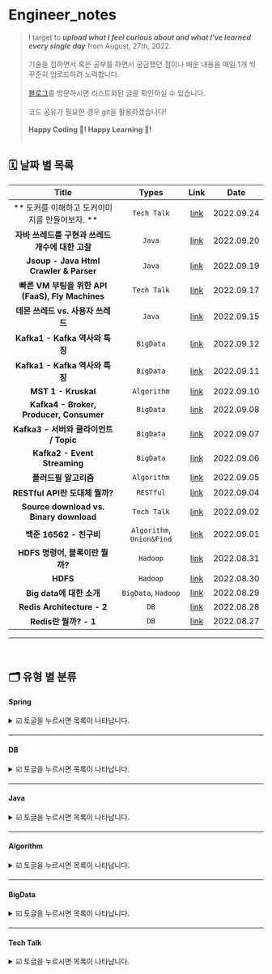 # Engineer_notes

> I target to _**upload what I feel curious about and what I've learned every single day**_ from August, 27th, 2022. <br/><br/>
> 기술을 접하면서 혹은 공부를 하면서 궁금했던 점이나 배운 내용을 매일 1개 씩 꾸준히 업로드하려 노력합니다. <br/><br/>
> [블로그](https://velog.io/@jungedlin)를 방문하시면 리스트화된 글을 확인하실 수 있습니다. <br/><br/> 
> 코드 공유가 필요한 경우 git을 활용하겠습니다! <br/><br/>
> **Happy Coding 💙! Happy Learning 🎈!**<br/><br/>

## 🗓 날짜 별 목록

| Title | Types | Link | Date | 
| :-----------: | :------------: | :------------: | :------------: |
| ** 도커를 이해하고 도커이미지를 만들어보자. ** | ```Tech Talk```| [link](https://velog.io/@jungedlin/Docker)| 2022.09.24|
| **자바 쓰레드를 구현과 쓰레드 개수에 대한 고찰** | ```Java``` | [link](https://velog.io/@jungedlin/Java-Thread)|2022.09.20|
| **Jsoup - Java Html Crawler & Parser** | ```Java``` | [link](https://velog.io/@jungedlin/Jsoup)|2022.09.19|
| **빠른 VM 부팅을 위한 API (FaaS), Fly Machines** | ```Tech Talk``` | [link](https://velog.io/@jungedlin/2-Fly-Machines)|2022.09.17|
| **데몬 쓰레드 vs. 사용자 쓰레드** |  ```Java```   |  [link](https://velog.io/@jungedlin/) | 2022.09.15 |
| **Kafka1 - Kafka 역사와 특징** |  ```BigData```   |  [link](https://velog.io/@jungedlin/Kafka1) | 2022.09.12 |
| **Kafka1 - Kafka 역사와 특징** |  ```BigData```   |  [link](https://velog.io/@jungedlin/Kafka1) | 2022.09.11 |
| **MST 1 - Kruskal** |  ```Algorithm```   |  [link](https://velog.io/@jungedlin/Kruskal) | 2022.09.10 |
| **Kafka4 - Broker, Producer, Consumer** |  ```BigData```   |  [link](https://velog.io/@jungedlin/Kafka4) | 2022.09.08 |
| **Kafka3 - 서버와 클라이언트 / Topic** |  ```BigData```   |  [link](https://velog.io/@jungedlin/Kafka3) | 2022.09.07 |
| **Kafka2 - Event Streaming** |  ```BigData```   |  [link](https://velog.io/@jungedlin/Kafka2) | 2022.09.06 |
| **플러드필 알고리즘** |  ```Algorithm```   |  [link](https://velog.io/@jungedlin/FloodFill) | 2022.09.05 |
| **RESTful API란 도대체 뭘까?** |  ```RESTful```   |  [link](https://velog.io/@jungedlin/REST-API) | 2022.09.04 |
| **Source download vs. Binary download** |  ```Tech Talk```  |  [link](https://velog.io/@jungedlin/Source-vs-Binary) | 2022.09.02 |
| **백준 16562 - 친구비** |  ```Algorithm```, ```Union&Find```   |  [link](https://velog.io/@jungedlin/백준-16562-친구비) | 2022.09.01 |
| **HDFS 명령어, 블록이란 뭘까?** |  ```Hadoop```   |  [link](https://velog.io/@jungedlin/Hadoop3) | 2022.08.31 |
| **HDFS** |   ```Hadoop```   |  [link](https://velog.io/@jungedlin/Hadoop2) | 2022.08.30 |
| **Big data에 대한 소개**  |    ```BigData```, ```Hadoop```   |  [link](https://velog.io/@jungedlin/Hadoop1) | 2022.08.29 |
| **Redis Architecture - 2**  |    ```DB```    |  [link](https://velog.io/@jungedlin/Redis란-뭘까-2) | 2022.08.28 |
| **Redis란 뭘까? - 1**  |   ```DB```   | [link](https://velog.io/@jungedlin/Redis란-뭘까-1) | 2022.08.27 | 


---
<br/>

## 🗂 유형 별 분류

#### Spring
<details markdown="1"> 
<summary> ☑️ 토글을 누르시면 목록이 나타납니다. </summary>

| No. |Title | Link |
|:-----------: | :------------: | :------------: |
|1.| **would be updated soon** | [link]() |

</details>

---

#### DB
<details markdown="1"> 
<summary> ☑️ 토글을 누르시면 목록이 나타납니다. </summary>

| No. |Title | Link |
|:-----------: |:-----------: | :------------: |
|1. |**Redis란 뭘까? - 1**  |[link](https://velog.io/@jungedlin/Redis란-뭘까-1) |
|2. |**Redis Architecture - 2**  |[link](https://velog.io/@jungedlin/Redis란-뭘까-2) |
</details>

---

#### Java
<details markdown="1"> 
<summary> ☑️ 토글을 누르시면 목록이 나타납니다. </summary>

| No. |Title | Link |
|:-----------: | :------------: | :------------: |

|1. | **Jsoup - Java Html Crawler & Parser** | [link](https://velog.io/@jungedlin/Jsoup)|
|2. | **자바 쓰레드를 구현과 쓰레드 개수에 대한 고찰** |[link](https://velog.io/@jungedlin/Java-Thread)|
</details>

---

#### Algorithm
<details markdown="1"> 
<summary> ☑️ 토글을 누르시면 목록이 나타납니다. </summary>

| No. |Title | Types | Link |
|:-----------: |:-----------: | :------------: | :------------: |
|1.| **백준 16562 - 친구비** |  ```Union&Find```   |  [link](https://velog.io/@jungedlin/백준-16562-친구비) | 
|2.| **플러드필 알고리즘** |```BFS```|[link](https://velog.io/@jungedlin/FloodFill) |
|3.| **MST 1 - Kruskal** |  ```MST```   |  [link](https://velog.io/@jungedlin/Kruskal) |
</details>

---

#### BigData
<details markdown="1"> 
<summary> ☑️ 토글을 누르시면 목록이 나타납니다. </summary>

| No. |Title | Link |
|:-----------: | :------------: | :------------: |
|1. |**HDFS** |[link](https://velog.io/@jungedlin/Hadoop2) |
|2. |**HDFS 명령어, 블록이란 뭘까?** |[link](https://velog.io/@jungedlin/Hadoop3)|
|3. | **Kafka1 - Kafka 역사와 특징** | [link](https://velog.io/@jungedlin/Kafka1) |
|4.  |**Kafka2 - Event Streaming** |[link](https://velog.io/@jungedlin/Kafka2) |
|5. |  **Kafka3 - 서버와 클라이언트 / Topic** |  [link](https://velog.io/@jungedlin/Kafka3) | 
|6. | **Kafka4 - Broker / Replication / Producer / Consumer** |  [link](https://velog.io/@jungedlin/Kafka4) |
</details>

---

#### Tech Talk
<details markdown="1"> 
<summary> ☑️ 토글을 누르시면 목록이 나타납니다. </summary>

| No. |Title | Types | Link | 
| :-----------: | :------------: | :------------: | :------------: |
|1. | **Source download vs. Binary download** |  ```Linux```  |  [link](https://velog.io/@jungedlin/Source-vs-Binary) |
|2. | **RESTful API란 도대체 뭘까?** |  ```RESTful```   |  [link](https://velog.io/@jungedlin/REST-API) | 
|3. | **빠른 VM 부팅을 위한 API, Fly Machines** | ```VM``` | [link](https://velog.io/@jungedlin/2-Fly-Machines)|
|4. | ** 도커를 이해하고 도커이미지를 만들어보자. ** | [link](https://velog.io/@jungedlin/Docker)|
</details>









